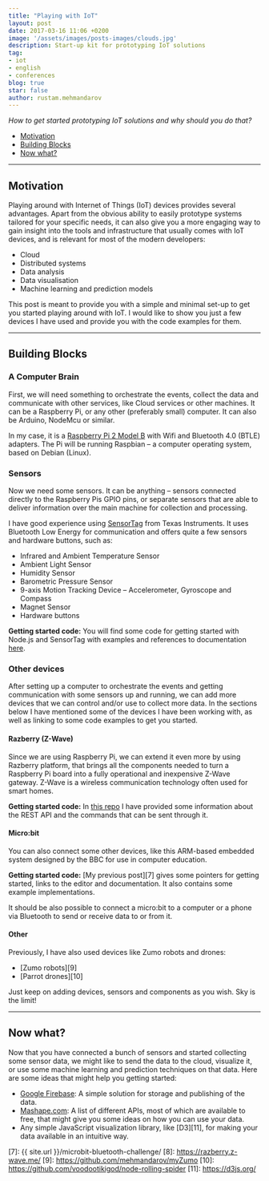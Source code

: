 ```yaml
---
title: "Playing with IoT"
layout: post
date: 2017-03-16 11:06 +0200
image: '/assets/images/posts-images/clouds.jpg'
description: Start-up kit for prototyping IoT solutions
tag:
- iot
- english
- conferences
blog: true
star: false
author: rustam.mehmandarov
---
```


_How to get started prototyping IoT solutions and why should you do that?_

- [Motivation](#motivation)
- [Building Blocks](#building-blocks)
- [Now what?](#now-what)

---

## Motivation

Playing around with Internet of Things (IoT) devices provides several advantages. Apart from the obvious ability to easily prototype systems tailored for your specific needs, it can also give you a more engaging way to gain insight into the tools and infrastructure that usually comes with IoT devices, and is relevant for most of the modern developers:

* Cloud
* Distributed systems
* Data analysis
* Data visualisation
* Machine learning and prediction models

This post is meant to provide you with a simple and minimal set-up to get you started playing around with IoT. I would like to show you just a few devices I have used and provide you with the code examples for them.

---

## Building Blocks

### A Computer Brain
First, we will need something to orchestrate the events, collect the data and communicate with other services, like Cloud services or other machines. It can be a Raspberry Pi, or any other (preferably small) computer. It can also be Arduino, NodeMcu or similar. 

In my case, it is a [Raspberry Pi 2 Model B][1] with Wifi and Bluetooth 4.0 (BTLE) adapters. The Pi will be running Raspbian – a computer operating system, based on Debian (Linux).

### Sensors
Now we need some sensors. It can be anything – sensors connected directly to the Raspberry Pis GPIO pins, or separate sensors that are able to deliver information over the main machine for collection and processing. 

I have good experience using [SensorTag][2] from Texas Instruments. It uses Bluetooth Low Energy for communication and offers quite a few sensors and hardware buttons, such as:

* Infrared and Ambient Temperature Sensor
* Ambient Light Sensor
* Humidity Sensor
* Barometric Pressure Sensor
* 9-axis Motion Tracking Device – Accelerometer, Gyroscope and Compass
* Magnet Sensor
* Hardware buttons

**Getting started code:** You will find some code for getting started with Node.js and SensorTag with examples and references to documentation [here][3].

### Other devices
After setting up a computer to orchestrate the events and getting communication with some sensors up and running, we can add more devices that we can control and/or use to collect more data. In the sections below I have mentioned some of the devices I have been working with, as well as linking to some code examples to get you started.

#### Razberry (Z-Wave)
Since we are using Raspberry Pi, we can extend it even more by using Razberry platform, that brings all the components needed to turn a Raspberry Pi board into a fully operational and inexpensive Z-Wave gateway. Z-Wave is a wireless communication technology often used for smart homes.

**Getting started code:** In [this repo][4] I have provided some information about the REST API and the commands that can be sent through it.

#### Micro:bit
You can also connect some other devices, like this ARM-based embedded system designed by the BBC for use in computer education.

**Getting started code:** [My previous post][7] gives some pointers for getting started, links to the editor and documentation. It also contains some example implementations. 

It should be also possible to connect a micro:bit to a computer or a phone via Bluetooth to send or receive data to or from it.

#### Other 
Previously, I have also used devices like Zumo robots and drones:

* [Zumo robots][9]
* [Parrot drones][10]

Just keep on adding devices, sensors and components as you wish. Sky is the limit!

---

## Now what?
Now that you have connected a bunch of sensors and started collecting some sensor data, we might like to send the data to the cloud, visualize it, or use some machine learning and prediction techniques on that data. Here are some ideas that might help you getting started:

* [Google Firebase][5]: A simple solution for storage and publishing of the data.
* [Mashape.com][6]: A list of different APIs, most of which are available to free, that might give you some ideas on how you can use your data.
* Any simple JavaScript visualization library, like [D3][11], for making your data available in an intuitive way.


[1]: https://www.raspberrypi.org/products/raspberry-pi-2-model-b/
[2]: http://www.ti.com/ww/en/wireless_connectivity/sensortag/tearDown.html
[3]: https://github.com/mehmandarov/sensortag-gettingstarted
[4]: https://github.com/mehmandarov/razberry-gettingstarted
[5]: https://firebase.google.com/
[6]: https://market.mashape.com/explore
[7]: {{ site.url }}/microbit-bluetooth-challenge/
[8]: https://razberry.z-wave.me/
[9]: https://github.com/mehmandarov/myZumo
[10]: https://github.com/voodootikigod/node-rolling-spider
[11]: https://d3js.org/
